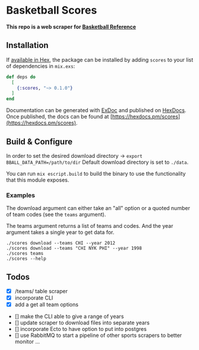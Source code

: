 # Basketball Scores

**This repo is a web scraper for [Basketball Reference](https://www.basketball-reference.com)**


## Installation

If [available in Hex](https://hex.pm/docs/publish), the package can be installed
by adding `scores` to your list of dependencies in `mix.exs`:

```elixir
def deps do
  [
    {:scores, "~> 0.1.0"}
  ]
end
```

Documentation can be generated with [ExDoc](https://github.com/elixir-lang/ex_doc)
and published on [HexDocs](https://hexdocs.pm). Once published, the docs can
be found at [https://hexdocs.pm/scores](https://hexdocs.pm/scores).

## Build & Configure
In order to set the desired download directory -> `export BBALL_DATA_PATH=/path/to/dir`
Default download directory is set to `./data`.

You can run `mix escript.build` to build the binary to use the functionality that this module exposes. 

### Examples
The download argument can either take an "all" option or a quoted number of team codes (see the `teams` argument).

The teams argument returns a list of teams and codes. And the year argument takes a single year to get data for. 
```
./scores download --teams CHI --year 2012
./scores download --teams "CHI NYK PHI" --year 1998
./scores teams
./scores --help
```

## Todos
- [x] /teams/<team> table scraper
- [x] incorporate CLI
- [x] add a get all team options
- [] make the CLI able to give a range of years
- [] update scraper to download files into separate years
- [] incorporate Ecto to have option to put into postgres
- [] use RabbitMQ to start a pipeline of other sports scrapers to better monitor
...
